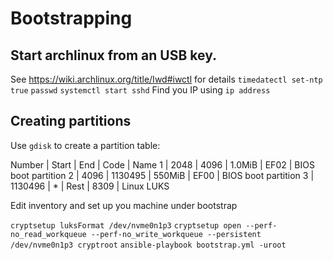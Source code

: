 # Bootstrapping

## Start archlinux from an USB key.
See https://wiki.archlinux.org/title/Iwd#iwctl for details
`timedatectl set-ntp true`
`passwd`
`systemctl start sshd`
Find you IP using `ip address`

## Creating partitions
Use `gdisk` to create a partition table:

Number | Start | End | Code | Name
1 | 2048 | 4096 | 1.0MiB | EF02 | BIOS boot partition
2 | 4096 | 1130495 | 550MiB | EF00 | BIOS boot partition
3 | 1130496 | * | Rest | 8309 | Linux LUKS

Edit inventory and set up you machine under bootstrap

`cryptsetup luksFormat /dev/nvme0n1p3`
`cryptsetup open --perf-no_read_workqueue --perf-no_write_workqueue --persistent /dev/nvme0n1p3 cryptroot`
`ansible-playbook bootstrap.yml -uroot`
